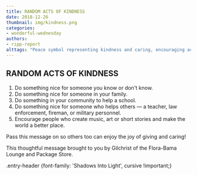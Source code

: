 ```yaml
---
title: RANDOM ACTS OF KINDNESS
date: 2018-12-26
thumbnail: img/kindness.png
categories:
- wonderful-wednesday
authors:
- ripp-report
alttags: "Peace symbol representing kindness and caring, encouraging acts of generosity as described in this article"
---
```

## RANDOM ACTS OF KINDNESS

1. Do something nice for someone you know or don't know.
2. Do something nice for someone in your family.
3. Do something in your community to help a school.
4. Do something nice for someone who helps others — a teacher, law enforcement, fireman, or military personnel.
5. Encourage people who create music, art or short stories and make the world a better place.

Pass this message on so others too can enjoy the joy of giving and caring!

This thoughtful message brought to you by Gilchrist of the Flora-Bama Lounge and Package Store.

.entry-header {font-family: 'Shadows Into Light', cursive !important;}
